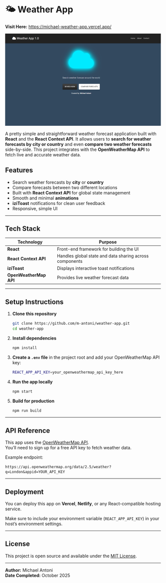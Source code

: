 
# 🌤 Weather App

**Visit Here:** https://michael-weather-app.vercel.app/

![screenshot](weatherapp.png)

A pretty simple and straightforward weather forecast application built with **React** and the **React Context API**. It allows users to **search for weather forecasts by city or country** and even **compare two weather forecasts** side-by-side. This project integrates with the **OpenWeatherMap API** to fetch live and accurate weather data.


## Features

- Search weather forecasts by **city** or **country**
- Compare forecasts between two different locations
- Built with **React Context API** for global state management
- Smooth and minimal **animations**
- **iziToast** notifications for clean user feedback
- Responsive, simple UI

---

## Tech Stack

| Technology | Purpose |
|-------------|----------|
| **React** | Front-end framework for building the UI |
| **React Context API** | Handles global state and data sharing across components |
| **iziToast** | Displays interactive toast notifications |
| **OpenWeatherMap API** | Provides live weather forecast data |

---

## Setup Instructions

1. **Clone this repository**
   ```bash
   git clone https://github.com/m-antoni/weather-app.git
   cd weather-app
   ```

2. **Install dependencies**
   ```bash
   npm install
   ```

3. **Create a `.env` file** in the project root and add your OpenWeatherMap API key:
   ```bash
   REACT_APP_API_KEY=your_openweathermap_api_key_here
   ```

4. **Run the app locally**
   ```bash
   npm start
   ```

5. **Build for production**
   ```bash
   npm run build
   ```

---

## API Reference

This app uses the [OpenWeatherMap API](https://openweathermap.org/api).  
You’ll need to sign up for a free API key to fetch weather data.

Example endpoint:
```
https://api.openweathermap.org/data/2.5/weather?q=London&appid=YOUR_API_KEY
```

---

## Deployment

You can deploy this app on **Vercel**, **Netlify**, or any React-compatible hosting service.

Make sure to include your environment variable (`REACT_APP_API_KEY`) in your host’s environment settings.

---

## License

This project is open source and available under the [MIT License](LICENSE).

---

**Author:** Michael Antoni  
**Date Completed:** October 2025
